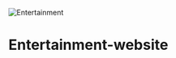 ![Entertainment](https://user-images.githubusercontent.com/52414610/155883962-c08f331c-78bf-4655-8d3e-cbe93dfd795f.png)
# Entertainment-website

